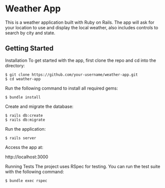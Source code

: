 # Weather App

This is a weather application built with Ruby on Rails. The app will ask for your location to use and display the local weather, also includes controls to search by city and state.

## Getting Started

Installation
To get started with the app, first clone the repo and cd into the directory:
```
$ git clone https://github.com/your-username/weather-app.git
$ cd weather-app
```
Run the following command to install all required gems:

```
$ bundle install
```
Create and migrate the database:

```
$ rails db:create
$ rails db:migrate
```
Run the application:

```
$ rails server
```
Access the app at:

http://localhost:3000

Running Tests
The project uses RSpec for testing. You can run the test suite with the following command:

```
$ bundle exec rspec
```
